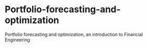 # Portfolio-forecasting-and-optimization
Portfolio forecasting and optimization, an introduction to Financial Engineering
